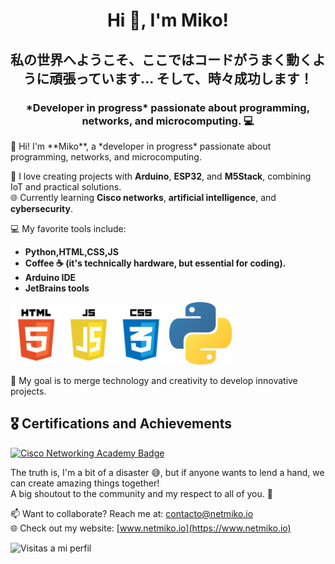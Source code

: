 <h1 align="center">Hi 👋, I'm Miko! </h1>
<h2 align="center">私の世界へようこそ、ここではコードがうまく動くように頑張っています... そして、時々成功します！ </h2>
<h3 align="center">*Developer in progress* passionate about programming, networks, and microcomputing. 💻 </h3>
👋 Hi! I'm **Miko**, a *developer in progress* passionate about programming, networks, and microcomputing.  

🔌 I love creating projects with **Arduino**, **ESP32**, and **M5Stack**, combining IoT and practical solutions.  
🌐 Currently learning **Cisco networks**, **artificial intelligence**, and **cybersecurity**.  

💻 My favorite tools include:
- **Python,HTML,CSS,JS** 
- **Coffee ☕ (it's technically hardware, but essential for coding).**  
- **Arduino IDE**
- **JetBrains tools**
<picture>
  <img src="images/html.png" alt="Logo HTML" width="250" />
</picture>
<picture>
  <img src="https://github.com/NetmikoIO/NetmikoIO/blob/main/images/python.png" alt="Logo Python" width="100" />
</picture>

🎯 My goal is to merge technology and creativity to develop innovative projects.  

## 🎖️ Certifications and Achievements  
<a href="https://www.youtube.com/watch?v=dQw4w9WgXcQ" target="_blank">
  <img src="https://images.credly.com/size/104x104/images/5bdd6a39-3e03-4444-9510-ecff80c9ce79/image.png" alt="Cisco Networking Academy Badge">
</a>


The truth is, I'm a bit of a disaster 😅, but if anyone wants to lend a hand, we can create amazing things together!  
A big shoutout to the community and my respect to all of you. 🙌 

📫 Want to collaborate? Reach me at: [contacto@netmiko.io](mailto:contacto@netmiko.io)  
🌐 Check out my website: [www.netmiko.io](https://www.netmiko.io)

![Visitas a mi perfil](https://hits.seeyoufarm.com/api/count/incr/badge.svg?url=https%3A%2F%2Fgithub.com%2FNetmikoIO&count_bg=%23D8BFD8&title_bg=%23555555&icon=github.svg&icon_color=%23E7E7E7&title=Visitas&edge_flat=false&mode=total)


